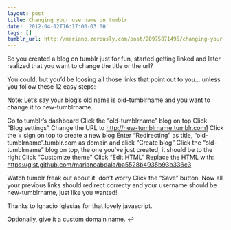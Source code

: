```yaml
---
layout: post
title: Changing your username on tumblr
date: '2012-04-12T16:17:00-03:00'
tags: []
tumblr_url: http://mariano.zerously.com/post/20975871495/changing-your-username-on-tumblr
---
```

So you created a blog on tumblr just for fun, started getting linked and later realized that you want to change the title or the url?

You could, but you’d be loosing all those links that point out to you… unless you follow these 12 easy steps:

Note: Let’s say your blog’s old name is old-tumblrname and you want to change it to new-tumblrname.

Go to tumblr’s dashboard
Click the “old-tumblrname” blog on top
Click “Blog settings”
Change the URL to http://new-tumblrname.tumblr.com1
Click the + sign on top to create a new blog
Enter “Redirecting” as title, “old-tumblrname”.tumblr.com as domain and click “Create blog”
Click the “old-tumblrname” blog on top, the one you’ve just created, it should be to the right
Click “Customize theme”
Click “Edit HTML”
Replace the HTML with:
https://gist.github.com/marianoabdala/ba5528b4935b93b336c3

Watch tumblr freak out about it, don’t worry
Click the “Save” button.
Now all your previous links should redirect correcty and your username should be new-tumblrname, just like you wanted!

Thanks to Ignacio Iglesias for that lovely javascript.



Optionally, give it a custom domain name. ↩


